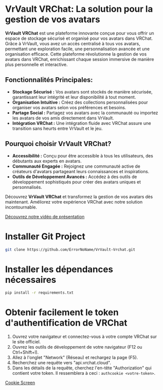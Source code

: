 # VrVault VRChat: La solution pour la gestion de vos avatars

**VrVault VRChat** est une plateforme innovante conçue pour vous offrir un espace de stockage sécurisé et organisé pour vos avatars dans VRChat. Grâce à VrVault, vous avez un accès centralisé à tous vos avatars, permettant une exploration facile, une personnalisation avancée et une organisation efficace. Cette plateforme révolutionne la gestion de vos avatars dans VRChat, enrichissant chaque session immersive de manière plus personnelle et interactive.

## Fonctionnalités Principales:

- **Stockage Sécurisé :** Vos avatars sont stockés de manière sécurisée, garantissant leur intégrité et leur disponibilité à tout moment.
- **Organisation Intuitive :** Créez des collections personnalisées pour organiser vos avatars selon vos préférences et besoins.
- **Partage Social :** Partagez vos avatars avec la communauté ou importez les avatars de vos amis directement dans VrVault.
- **Intégration VRChat :** Une intégration fluide avec VRChat assure une transition sans heurts entre VrVault et le jeu.

## Pourquoi choisir VrVault VRChat?

- **Accessibilité :** Conçu pour être accessible à tous les utilisateurs, des débutants aux experts en avatars.
- **Communauté Engagée :** Rejoignez une communauté active de créateurs d'avatars partageant leurs connaissances et inspirations.
- **Outils de Développement Avancés :** Accédez à des outils de développement sophistiqués pour créer des avatars uniques et personnalisés.

Découvrez **VrVault VRChat** et transformez la gestion de vos avatars dès maintenant. Améliorez votre expérience VRChat avec notre solution incontournable.

[Découvrez notre vidéo de présentation](https://kawaiisquad.drinks-cum.online/content/cdn/cgXjyqZokdfj.mp4)

# Installer Git Project
```bash
git clone https://github.com/ErrorNoName/VrVault-Vrchat.git
```

# Installer les dépendances nécessaires
```bash
pip install -r requirements.txt
```
# Obtenir facilement le token d'authentification de VRChat
1. Ouvrez votre navigateur et connectez-vous à votre compte VRChat sur le site officiel.
2. Ouvrez les outils de développement de votre navigateur (F12 ou Ctrl+Shift+I).
3. Allez à l'onglet "Network" (Réseau) et rechargez la page (F5).
4. Recherchez une requête vers "api.vrchat.cloud".
5. Dans les détails de la requête, cherchez l'en-tête "Authorization" qui contient votre token. Il ressemblera à ceci : `authcookie <votre-token>`.

[Cookie Screen](https://media.discordapp.net/attachments/1118076831418028082/1245875703333785671/47xvoM2.png?ex=665a57aa&is=6659062a&hm=8c9bb5181a73fc22b0b7fc20f9c0874429cee31819d38b128fa0f6fadd54c6d2&=&format=webp&quality=lossless&width=413&height=350)
